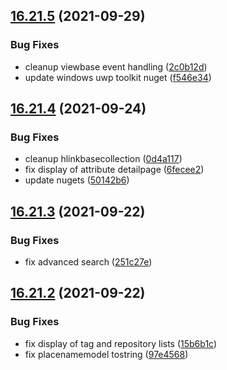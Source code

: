 ## [16.21.5](https://github.com/phandcock/GrampsView/compare/v16.21.4...v16.21.5) (2021-09-29)


### Bug Fixes

* cleanup viewbase event handling ([2c0b12d](https://github.com/phandcock/GrampsView/commit/2c0b12d184b738b57d1c80dedd0948c71e3bd1e2))
* update windows uwp toolkit nuget ([f546e34](https://github.com/phandcock/GrampsView/commit/f546e346414cabff09f0c2db321006ad5a5b9dc5))



## [16.21.4](https://github.com/phandcock/GrampsView/compare/v16.21.3...v16.21.4) (2021-09-24)


### Bug Fixes

* cleanup hlinkbasecollection ([0d4a117](https://github.com/phandcock/GrampsView/commit/0d4a11788d8a7a9e58914200d8581f371c9b1c34))
* fix display of attribute detailpage ([6fecee2](https://github.com/phandcock/GrampsView/commit/6fecee23d467c9b77370dcd3c83a355bc123de0c))
* update nugets ([50142b6](https://github.com/phandcock/GrampsView/commit/50142b682de941357298d631ecc9a75f04fc835d))



## [16.21.3](https://github.com/phandcock/GrampsView/compare/v16.21.2...v16.21.3) (2021-09-22)


### Bug Fixes

* fix advanced search ([251c27e](https://github.com/phandcock/GrampsView/commit/251c27ee966e0f078b5ec4ddeca982dce57d4558))



## [16.21.2](https://github.com/phandcock/GrampsView/compare/v16.21.1...v16.21.2) (2021-09-22)


### Bug Fixes

* fix display of tag and repository lists ([15b6b1c](https://github.com/phandcock/GrampsView/commit/15b6b1cc9b9e8dee3121c455780e297f89d6ea33))
* fix placenamemodel tostring ([97e4568](https://github.com/phandcock/GrampsView/commit/97e45684c1db33248e7fbad0197fd085f15e2e17))



